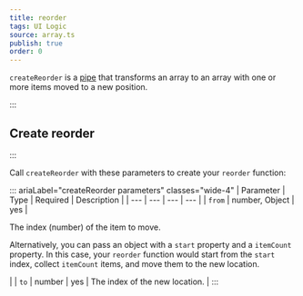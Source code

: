 ```yaml
---
title: reorder
tags: UI Logic
source: array.ts
publish: true
order: 0
---
```


`createReorder` is a [pipe](/docs/logic/pipes-overview) that transforms an array to an array with one or more items moved to a new position.


:::
## Create reorder
:::

Call `createReorder` with these parameters to create your `reorder` function:

::: ariaLabel="createReorder parameters" classes="wide-4"
| Parameter | Type | Required | Description |
| --- | --- | --- | --- |
| `from` | number, Object | yes | <p>The index (number) of the item to move.</p><p>Alternatively, you can pass an object with a `start` property and a `itemCount` property. In this case, your `reorder` function would start from the `start` index, collect `itemCount` items, and move them to the new location.</p> |
| `to` | number | yes | The index of the new location. |
:::
